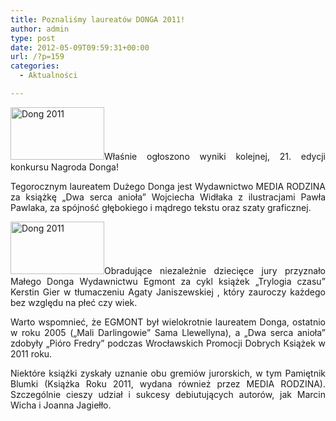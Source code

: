 ```yaml
---
title: Poznaliśmy laureatów DONGA 2011!
author: admin
type: post
date: 2012-05-09T09:59:31+00:00
url: /?p=159
categories:
  - Aktualności

---
```

<p style="text-align: justify;">
  <a href="http://www.ibby.pl/wp-content/uploads/2013/02/sam_0463.jpg" rel="lightbox[159]"><img class="alignleft size-thumbnail wp-image-160" alt="Dong 2011" src="http://www.ibby.pl/wp-content/uploads/2013/02/sam_0463-150x84.jpg" width="150" height="84" srcset="http://www.ibby.pl/wp-content/uploads/2013/02/sam_0463-150x84.jpg 150w, http://www.ibby.pl/wp-content/uploads/2013/02/sam_0463-300x168.jpg 300w, http://www.ibby.pl/wp-content/uploads/2013/02/sam_0463-800x450.jpg 800w, http://www.ibby.pl/wp-content/uploads/2013/02/sam_0463.jpg 1024w" sizes="(max-width: 150px) 100vw, 150px" /></a>Właśnie ogłoszono wyniki kolejnej, 21. edycji konkursu Nagroda Donga!
</p>

<p style="text-align: justify;">
  Tegorocznym laureatem Dużego Donga jest Wydawnictwo MEDIA RODZINA za książkę &#8222;Dwa serca anioła&#8221; Wojciecha Widłaka z ilustracjami Pawła Pawlaka, za spójność głębokiego i mądrego tekstu oraz szaty graficznej.
</p>

<p style="text-align: justify;">
  <!--more-->
</p>

<p style="text-align: justify;">
  <a href="http://www.ibby.pl/wp-content/uploads/2013/02/sam_0479.jpg" rel="lightbox[159]"><img class="alignright size-thumbnail wp-image-161" alt="Dong 2011" src="http://www.ibby.pl/wp-content/uploads/2013/02/sam_0479-150x84.jpg" width="150" height="84" srcset="http://www.ibby.pl/wp-content/uploads/2013/02/sam_0479-150x84.jpg 150w, http://www.ibby.pl/wp-content/uploads/2013/02/sam_0479-300x168.jpg 300w, http://www.ibby.pl/wp-content/uploads/2013/02/sam_0479-800x450.jpg 800w, http://www.ibby.pl/wp-content/uploads/2013/02/sam_0479.jpg 1024w" sizes="(max-width: 150px) 100vw, 150px" /></a>Obradujące niezależnie dziecięce jury przyznało Małego Donga Wydawnictwu Egmont za cykl książek &#8222;Trylogia czasu&#8221; Kerstin Gier w tłumaczeniu Agaty Janiszewskiej , który zauroczy każdego bez względu na płeć czy wiek.
</p>

<p style="text-align: justify;">
  Warto wspomnieć, że EGMONT był wielokrotnie laureatem Donga, ostatnio w roku 2005 (&#8222;Mali Darlingowie&#8221; Sama Llewellyna), a &#8222;Dwa serca anioła&#8221; zdobyły &#8222;Pióro Fredry&#8221; podczas Wrocławskich Promocji Dobrych Książek w 2011 roku.
</p>

<p style="text-align: justify;">
  Niektóre książki zyskały uznanie obu gremiów jurorskich, w tym Pamiętnik Blumki (Książka Roku 2011, wydana również przez MEDIA RODZINA). Szczególnie cieszy udział i sukcesy debiutujących autorów, jak Marcin Wicha i Joanna Jagiełło.
</p>

<p style="text-align: justify;">
   
</p>
